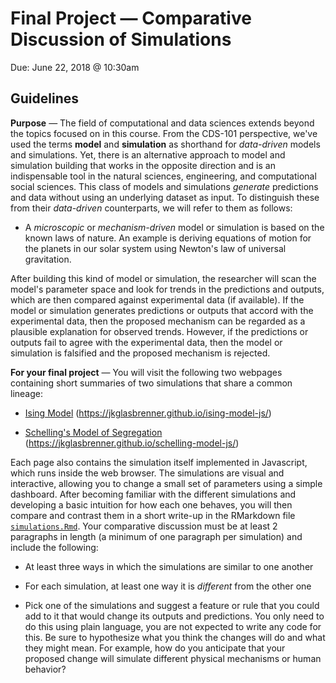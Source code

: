 Final Project — Comparative Discussion of Simulations
=====================================================
Due: June 22, 2018 @ 10:30am

Guidelines
----------

**Purpose** — The field of computational and data sciences extends beyond the topics focused on in this course. From the CDS-101 perspective, we've used the terms **model** and **simulation** as shorthand for *data-driven* models and simulations. Yet, there is an alternative approach to model and simulation building that works in the opposite direction and is an indispensable tool in the natural sciences, engineering, and computational social sciences. This class of models and simulations *generate* predictions and data without using an underlying dataset as input. To distinguish these from their *data-driven* counterparts, we will refer to them as follows:

-   A *microscopic* or *mechanism-driven* model or simulation is based on the known laws of nature. An example is deriving equations of motion for the planets in our solar system using Newton's law of universal gravitation.

After building this kind of model or simulation, the researcher will scan the model's parameter space and look for trends in the predictions and outputs, which are then compared against experimental data (if available). If the model or simulation generates predictions or outputs that accord with the experimental data, then the proposed mechanism can be regarded as a plausible explanation for observed trends. However, if the predictions or outputs fail to agree with the experimental data, then the model or simulation is falsified and the proposed mechanism is rejected.

**For your final project** — You will visit the following two webpages containing short summaries of two simulations that share a common lineage:

-   [Ising Model](https://jkglasbrenner.github.io/ising-model-js/) (<https://jkglasbrenner.github.io/ising-model-js/>)

-   [Schelling's Model of Segregation](https://jkglasbrenner.github.io/schelling-model-js/) (<https://jkglasbrenner.github.io/schelling-model-js/>)

Each page also contains the simulation itself implemented in Javascript, which runs inside the web browser. The simulations are visual and interactive, allowing you to change a small set of parameters using a simple dashboard. After becoming familiar with the different simulations and developing a basic intuition for how each one behaves, you will then compare and contrast them in a short write-up in the RMarkdown file [`simulations.Rmd`](simulations.Rmd). Your comparative discussion must be at least 2 paragraphs in length (a minimum of one paragraph per simulation) and include the following:

-   At least three ways in which the simulations are similar to one another

-   For each simulation, at least one way it is *different* from the other one

-   Pick one of the simulations and suggest a feature or rule that you could add to it that would change its outputs and predictions. You only need to do this using plain language, you are not expected to write any code for this. Be sure to hypothesize what you think the changes will do and what they might mean. For example, how do you anticipate that your proposed change will simulate different physical mechanisms or human behavior?
